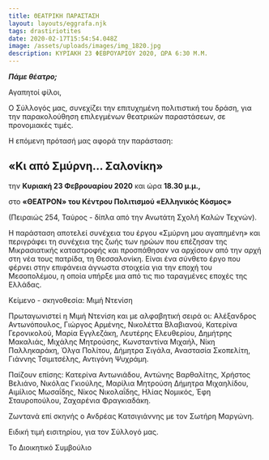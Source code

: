 ```yaml
---
title: ΘΕΑΤΡΙΚΗ ΠΑΡΑΣΤΑΣΗ
layout: layouts/eggrafa.njk
tags: drastiriotites
date: 2020-02-17T15:54:54.048Z
image: /assets/uploads/images/img_1820.jpg
description: ΚΥΡΙΑΚΗ 23 ΦΕΒΡΟΥΑΡΙΟΥ 2020, ΩΡΑ 6:30 Μ.Μ.
---
```

***Πάμε θέατρο;***

Αγαπητοί φίλοι,

Ο Σύλλογός μας, συνεχίζει την επιτυχημένη πολιτιστική του δράση, για την παρακολούθηση επιλεγμένων θεατρικών παραστάσεων, σε προνομιακές τιμές. 

Η επόμενη πρότασή μας αφορά την παράσταση:

## **«Κι από Σμύρνη… Σαλονίκη»**

την **Κυριακή 23 Φεβρουαρίου 2020** και ώρα **18.30 μ.μ.,** 

στο **«ΘΕΑΤΡΟΝ» του Κέντρου Πολιτισμού «Ελληνικός Κόσμος»** 

(Πειραιώς 254, Ταύρος - δίπλα από την Ανωτάτη Σχολή Καλών Τεχνών).



Η παράσταση αποτελεί συνέχεια του έργου «Σμύρνη μου αγαπημένη» και περιγράφει τη συνέχεια της ζωής των ηρώων που επέζησαν της Μικρασιατικής καταστροφής και προσπάθησαν να αρχίσουν από την αρχή στη νέα τους πατρίδα, τη Θεσσαλονίκη. Είναι ένα σύνθετο έργο που φέρνει στην επιφάνεια άγνωστα στοιχεία για την εποχή του Μεσοπολέμου, η οποία υπήρξε μια από τις πιο ταραγμένες εποχές της Ελλάδας.

Κείμενο - σκηνοθεσία: Μιμή Ντενίση

Πρωταγωνιστεί η Μιμή Ντενίση και με αλφαβητική σειρά οι: Αλέξανδρος Αντωνόπουλος, Γιώργος Αρμένης, Νικολέττα Βλαβιανού, Κατερίνα Γερονικολού, Μαρία Εγγλεζάκη, Λευτέρης Ελευθερίου, Δημήτρης Μακαλιάς, Μιχάλης Μητρούσης, Κωνσταντίνα Μιχαήλ, Νίκη Παλληκαράκη, Όλγα Πολίτου, Δήμητρα Σιγάλα, Αναστασία Σκοπελίτη, Γιάννης Τσιμιτσέλης, Αντιγόνη Ψυχράμη.

Παίζουν επίσης: Κατερίνα Αντωνιάδου, Αντώνης Βαρθαλίτης, Χρήστος Βελιάνο, Νικόλας Γκιούλης, Μαρίλια Μητρούση Δήμητρα Μιχαηλίδου, Αιμίλιος Μωσαΐδης, Νίκος Νικολαΐδης, Ηλίας Νομικός, Έφη Σταυροπούλου, Ζαχαρένια Φραγκιαδάκη.

Ζωντανά επί σκηνής ο Ανδρέας Κατσιγιάννης με τον Σωτήρη Μαργώνη.

Ειδική τιμή εισιτηρίου, για τον Σύλλογό μας.

Το Διοικητικό Συμβούλιο

